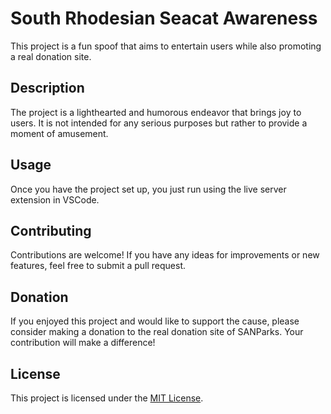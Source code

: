 # South Rhodesian Seacat Awareness  

This project is a fun spoof that aims to entertain users while also promoting a real donation site.  

## Description

The project is a lighthearted and humorous endeavor that brings joy to users. It is not intended for any serious purposes but rather to provide a moment of amusement.  

## Usage

Once you have the project set up, you just run using the live server extension in VSCode.  

## Contributing

Contributions are welcome! If you have any ideas for improvements or new features, feel free to submit a pull request.  

## Donation

If you enjoyed this project and would like to support the cause, please consider making a donation to the real donation site of SANParks. Your contribution will make a difference!

## License

This project is licensed under the [MIT License](LICENSE).
